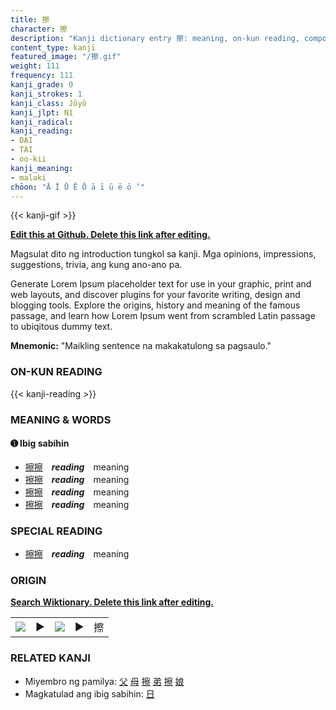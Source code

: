 ```yaml
---
title: 擦
character: 擦
description: "Kanji dictionary entry 擦: meaning, on-kun reading, compounds, origin, related kanji"
content_type: kanji
featured_image: "/擦.gif"
weight: 111
frequency: 111
kanji_grade: 0
kanji_strokes: 1
kanji_class: Jōyō
kanji_jlpt: N1
kanji_radical: 
kanji_reading: 
- DAI
- TAI
- oo-kii
kanji_meaning:
- malaki
chōon: "Ā Ī Ū Ē Ō ā ī ū ē ō ’"
---
```

[//]: # (Don't edit the line below. Kanji animated GIF code is automatically generated.)
{{< kanji-gif >}}

[//]: # (Edit below this line.)

**[Edit this at Github. Delete this link after editing.](https://github.com/tim0g/tim/tree/main/content/kanji/擦/index.md)**

Magsulat dito ng introduction tungkol sa kanji. Mga opinions, impressions, suggestions, trivia, ang kung ano-ano pa.

Generate Lorem Ipsum placeholder text for use in your graphic, print and web layouts, and discover plugins for your favorite writing, design and blogging tools. Explore the origins, history and meaning of the famous passage, and learn how Lorem Ipsum went from scrambled Latin passage to ubiqitous dummy text.
 
**Mnemonic:** "Maikling sentence na makakatulong sa pagsaulo."

### ON-KUN READING

[//]: # (Don't edit the line below. ON-KUN READING code is automatically generated.)
{{< kanji-reading >}}

### MEANING & WORDS

#### ➊ **Ibig sabihin**
  - [擦](../擦)[擦](../擦)　***reading***　meaning
  - [擦](../擦)[擦](../擦)　***reading***　meaning
  - [擦](../擦)[擦](../擦)　***reading***　meaning
  - [擦](../擦)[擦](../擦)　***reading***　meaning

### SPECIAL READING
  - [擦](../擦)[擦](../擦)　***reading***　meaning

### ORIGIN

**[Search Wiktionary. Delete this link after editing.](https://wiktionary.org/wiki/擦)**
<table class="kanji-table"><tr><td>
<img src="60px-擦-bronze.svg.png">
</td><td>▶</td><td>
<img src="60px-擦-oracle.svg.png">
</td><td>▶</td>
<td class="kanji-origin">擦</td>
</tr></table>

### RELATED KANJI
- Miyembro ng pamilya: [父](../父) [母](../母) [擦](../擦) [弟](../弟) [擦](../擦) [娘](../娘)
- Magkatulad ang ibig sabihin: [日](../日)
